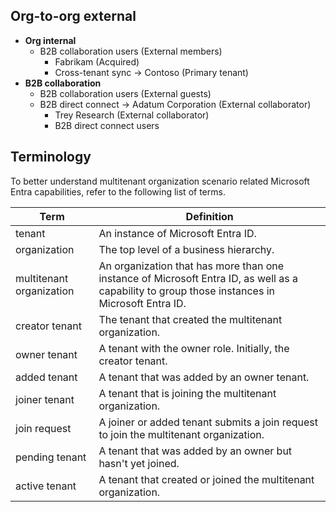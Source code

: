 ## Org-to-org external

- **Org internal**
  - B2B collaboration users (External members)
    - Fabrikam (Acquired)
    - Cross-tenant sync → Contoso (Primary tenant)
- **B2B collaboration**
  - B2B collaboration users (External guests)
  - B2B direct connect → Adatum Corporation (External collaborator)
    - Trey Research (External collaborator)
    - B2B direct connect users

## Terminology

To better understand multitenant organization scenario related Microsoft Entra capabilities, refer to the following list of terms.

| Term            | Definition                                                                      |
|-----------------|---------------------------------------------------------------------------------|
| tenant          | An instance of Microsoft Entra ID.                                              |
| organization    | The top level of a business hierarchy.                                          |
| multitenant organization | An organization that has more than one instance of Microsoft Entra ID, as well as a capability to group those instances in Microsoft Entra ID. |
| creator tenant  | The tenant that created the multitenant organization.                           |
| owner tenant    | A tenant with the owner role. Initially, the creator tenant.                    |
| added tenant    | A tenant that was added by an owner tenant.                                     |
| joiner tenant   | A tenant that is joining the multitenant organization.                          |
| join request    | A joiner or added tenant submits a join request to join the multitenant organization. |
| pending tenant  | A tenant that was added by an owner but hasn't yet joined.                      |
| active tenant   | A tenant that created or joined the multitenant organization.                   |
